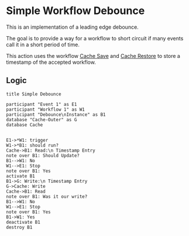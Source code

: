 # Simple Workflow Debounce

This is an implementation of a leading edge debounce.

The goal is to provide a way for a workflow to short circuit if many events call it in a short period of time.

This action uses the workflow [Cache Save](https://github.com/actions/cache/tree/main/save#readme) and [Cache Restore](https://github.com/actions/cache/tree/main/save#readme) to store a timestamp of the accepted workflow.

## Logic

```seqdiag
title Simple Debounce

participant "Event 1" as E1
participant "Workflow 1" as W1
participant "Debounce\nInstance" as B1
database "Cache-Outer" as G
database Cache


E1->*W1: trigger
W1->*B1: should run?
Cache->B1: Read:\n Timestamp Entry
note over B1: Should Update?
B1-->W1: No
W1-->E1: Stop
note over B1: Yes
activate B1
B1->G: Write:\n Timestamp Entry
G->Cache: Write
Cache->B1: Read
note over B1: Was it our write?
B1-->W1: No
W1-->E1: Stop
note over B1: Yes
B1->W1: Yes
deactivate B1
destroy B1
```
